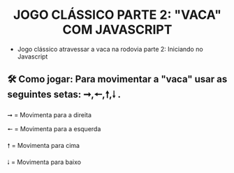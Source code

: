 <h1 align="center"> JOGO CLÁSSICO PARTE 2: "VACA" COM JAVASCRIPT </h1>

* Jogo clássico atravessar a vaca na rodovia parte 2: Iniciando no Javascript 

## 🛠️ Como jogar: Para movimentar a "vaca" usar as seguintes setas: ➞,🠔,🠕,🠓 .
➞ = Movimenta para a direita 

🠔 = Movimenta para a esquerda 

🠕 = Movimenta para cima 

🠓 = Movimenta para baixo  
